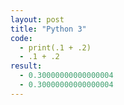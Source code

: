 ```yaml
---
layout: post
title: "Python 3"
code:
  - print(.1 + .2)
  - .1 + .2
result:
  - 0.30000000000000004
  - 0.30000000000000004
---
```

